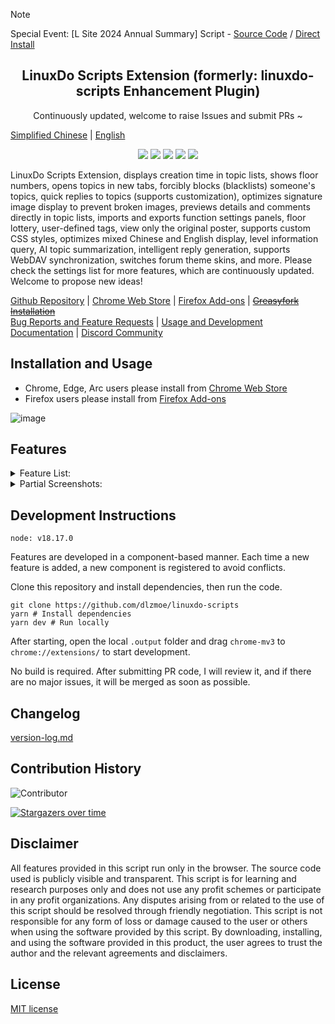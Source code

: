 > [!NOTE]
> Special Event: [L Site 2024 Annual Summary] Script - [Source Code](./plugin/summary.user.js) / [Direct Install](https://raw.githubusercontent.com/dlzmoe/linuxdo-scripts/refs/heads/main/plugin/summary.user.js)

<h2 align="center">LinuxDo Scripts Extension (formerly: linuxdo-scripts Enhancement Plugin)</h2>
<p align="center">Continuously updated, welcome to raise Issues and submit PRs ~</p>

[Simplified Chinese](https://github.com/dlzmoe/linuxdo-scripts/blob/main/README.md) | [English](https://github.com/dlzmoe/linuxdo-scripts/blob/main/README_EN.md)

<p align="center">
<img src="https://img.shields.io/github/v/release/dlzmoe/linuxdo-scripts?style=flat-square&label=LinuxDo Scripts Extension&labelColor=%235D5D5D&color=%23E97435">
<img src="https://img.shields.io/github/last-commit/dlzmoe/linuxdo-scripts?style=flat-square&">
<img src="https://img.shields.io/github/stars/dlzmoe/linuxdo-scripts?style=flat-square&label=Github%20Stars">
<img src="https://img.shields.io/chrome-web-store/users/fbgblmjbeebanackldpbmpacppflgmlj?style=flat-square&label=Chrome%20Web%20Store">
<img src="https://img.shields.io/github/license/dlzmoe/linuxdo-scripts?style=flat-square&">
</p>

LinuxDo Scripts Extension, displays creation time in topic lists, shows floor numbers, opens topics in new tabs, forcibly blocks (blacklists) someone's topics, quick replies to topics (supports customization), optimizes signature image display to prevent broken images, previews details and comments directly in topic lists, imports and exports function settings panels, floor lottery, user-defined tags, view only the original poster, supports custom CSS styles, optimizes mixed Chinese and English display, level information query, AI topic summarization, intelligent reply generation, supports WebDAV synchronization, switches forum theme skins, and more. Please check the settings list for more features, which are continuously updated. Welcome to propose new ideas!

[Github Repository](https://github.com/dlzmoe/linuxdo-scripts) |
[Chrome Web Store](https://chromewebstore.google.com/detail/fbgblmjbeebanackldpbmpacppflgmlj) |
[Firefox Add-ons](https://addons.mozilla.org/zh-CN/firefox/addon/linux_do-scripts/) |
~~[Greasyfork Installation](https://greasyfork.org/scripts/501827)~~   
[Bug Reports and Feature Requests](https://github.com/dlzmoe/linuxdo-scripts/issues/new/choose) |
[Usage and Development Documentation](https://linuxdo-scripts-docs.zishu.me/) |
[Discord Community](https://discord.gg/n2pErsD7Kg)

## Installation and Usage

- Chrome, Edge, Arc users please install from [Chrome Web Store](https://chromewebstore.google.com/detail/fbgblmjbeebanackldpbmpacppflgmlj)
- Firefox users please install from [Firefox Add-ons](https://addons.mozilla.org/zh-CN/firefox/addon/linux_do-scripts/)

![image](https://github.com/user-attachments/assets/1553917a-1b3b-44f4-b624-2ca2a1616e4f)

## Features

<details>
<summary>Feature List:</summary>

- [x] Display creation time in topic lists
- [x] Show floor numbers
- [x] Open topics in new tabs
- [x] Forcibly block (blacklist) someone's topics
- [x] Quick replies to topics (supports customization)
- [x] Optimize signature image display to prevent broken images
- [x] Import and export function settings panels
- [x] Floor lottery
- [x] View only the original poster
- [x] Dark mode
- [x] User-defined tags
- [x] Preview details and comments directly in topic lists
- [x] Optimize comment box emoticons
- [x] Support custom CSS styles
- [x] Optimize mixed Chinese and English display
- [x] Add level information query
- [x] Switch forum emoticon styles
- [x] AI topic summarization, intelligent reply generation
- [x] Support WebDAV synchronization
- [x] Switch forum theme skins
- [x] More features, please check the settings list

</details>

<details>
<summary>Partial Screenshots:</summary>

| ![image](https://github.com/user-attachments/assets/f3fb854f-e6fd-4da4-9a9c-377b6537fab7) | ![image](https://github.com/user-attachments/assets/3b2a9e63-3939-4dbc-a00f-c713ca2c7f33) |
| ----------------------------------------------------------------------------------------- | ----------------------------------------------------------------------------------------- |
| ![image](https://github.com/user-attachments/assets/2c67ab9f-2359-4ab5-b0dd-0f257560b98b) | ![image](https://github.com/user-attachments/assets/ed4f925c-e26c-43ce-a886-fa764ac341b5) |
| ![image](https://github.com/user-attachments/assets/c6ba9abb-43aa-40ce-a4a1-b9cdae229a2d) | ![image](https://github.com/user-attachments/assets/399c1645-36e1-4fe2-a671-ae40685e87ca) |

</details>

## Development Instructions

```
node: v18.17.0
```

Features are developed in a component-based manner. Each time a new feature is added, a new component is registered to avoid conflicts.

Clone this repository and install dependencies, then run the code.

```shell
git clone https://github.com/dlzmoe/linuxdo-scripts
yarn # Install dependencies
yarn dev # Run locally
```

After starting, open the local `.output` folder and drag `chrome-mv3` to `chrome://extensions/` to start development.

No build is required. After submitting PR code, I will review it, and if there are no major issues, it will be merged as soon as possible.

## Changelog

[version-log.md](https://github.com/dlzmoe/linuxdo-scripts/blob/main/version-log.md)

## Contribution History

![Contributor](https://contrib.rocks/image?repo=dlzmoe/linuxdo-scripts)

[![Stargazers over time](https://starchart.cc/dlzmoe/linuxdo-scripts.svg?variant=adaptive)](https://starchart.cc/dlzmoe/linuxdo-scripts)

## Disclaimer

All features provided in this script run only in the browser. The source code used is publicly visible and transparent. This script is for learning and research purposes only and does not use any profit schemes or participate in any profit organizations. Any disputes arising from or related to the use of this script should be resolved through friendly negotiation. This script is not responsible for any form of loss or damage caused to the user or others when using the software provided by this script. By downloading, installing, and using the software provided in this product, the user agrees to trust the author and the relevant agreements and disclaimers.

## License

[MIT license](https://github.com/dlzmoe/linuxdo-scripts/blob/main/LICENSE)
